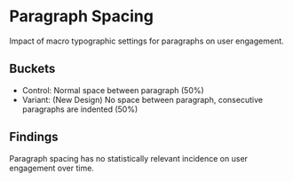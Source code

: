 # Paragraph Spacing

Impact of macro typographic settings for paragraphs on user engagement.

## Buckets

- Control: Normal space between paragraph (50%)
- Variant: (New Design) No space between paragraph, consecutive paragraphs are indented (50%)

## Findings

Paragraph spacing has no statistically relevant incidence on user engagement over time.
